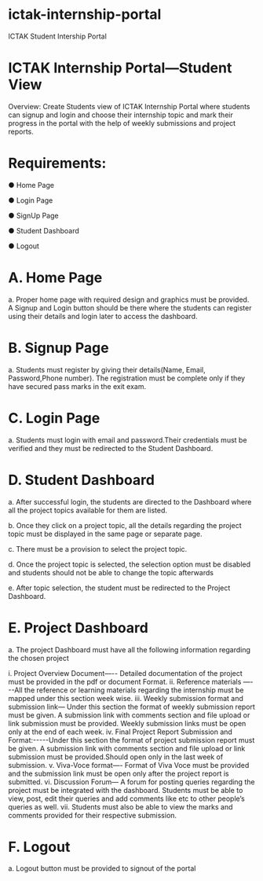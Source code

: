 # ictak-internship-portal
ICTAK Student Intership Portal

# ICTAK Internship Portal—Student View
Overview: Create Students view of ICTAK Internship Portal where students can signup and login
and choose their internship topic and mark their progress in the portal with the help of weekly
submissions and project reports.

# Requirements:

● Home Page

● Login Page

● SignUp Page

● Student Dashboard

● Logout

# A. Home Page
a. Proper home page with required design and graphics must be provided. A Signup and
Login button should be there where the students can register using their details and login
later to access the dashboard.

# B. Signup Page
a. Students must register by giving their details(Name, Email, Password,Phone number).
The registration must be complete only if they have secured pass marks in the exit exam.

# C. Login Page
a. Students must login with email and password.Their credentials must be verified and they
must be redirected to the Student Dashboard.

# D. Student Dashboard
a. After successful login, the students are directed to the Dashboard where all the project
topics available for them are listed.

b. Once they click on a project topic, all the details regarding the project topic must be
displayed in the same page or separate page.

c. There must be a provision to select the project topic.

d. Once the project topic is selected, the selection option must be disabled and students
should not be able to change the topic afterwards

e. After topic selection, the student must be redirected to the Project Dashboard.

# E. Project Dashboard
a. The project Dashboard must have all the following information regarding the chosen
project

i. Project Overview Document—-- Detailed documentation of the project must be
provided in the pdf or document Format.
ii. Reference materials —---All the reference or learning materials regarding the
internship must be mapped under this section week wise.
iii. Weekly submission format and submission link— Under this section the
format of weekly submission report must be given. A submission link with
comments section and file upload or link submission must be provided. Weekly
submission links must be open only at the end of each week.
iv. Final Project Report Submission and Format:-----Under this section the format
of project submission report must be given. A submission link with comments
section and file upload or link submission must be provided.Should open only in
the last week of submission.
v. Viva-Voce format—- Format of Viva Voce must be provided and the submission
link must be open only after the project report is submitted.
vi. Discussion Forum— A forum for posting queries regarding the project must be
integrated with the dashboard. Students must be able to view, post, edit their
queries and add comments like etc to other people’s queries as well.
vii. Students must also be able to view the marks and comments provided for their
respective submission.

# F. Logout
a. Logout button must be provided to signout of the portal
